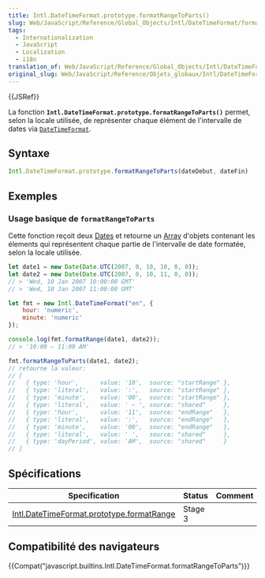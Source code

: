 ```yaml
---
title: Intl.DateTimeFormat.prototype.formatRangeToParts()
slug: Web/JavaScript/Reference/Global_Objects/Intl/DateTimeFormat/formatRangeToParts
tags:
  - Internationalization
  - JavaScript
  - Localization
  - i18n
translation_of: Web/JavaScript/Reference/Global_Objects/Intl/DateTimeFormat/formatRangeToParts
original_slug: Web/JavaScript/Reference/Objets_globaux/Intl/DateTimeFormat/formatRangeToParts
---
```


{{JSRef}}

La fonction **`Intl.DateTimeFormat.prototype.formatRangeToParts()`** permet, selon la locale utilisée, de représenter chaque élément de l'intervalle de dates via [`DateTimeFormat`](/fr/docs/Web/JavaScript/Reference/Global_Objects/DateTimeFormat/prototype).

## Syntaxe

```js
Intl.DateTimeFormat.prototype.formatRangeToParts(dateDebut, dateFin)
```

## Exemples

### Usage basique de `formatRangeToParts`

Cette fonction reçoit deux [Dates](/fr/docs/Web/JavaScript/Reference/Global_Objects/Date) et retourne un [Array](/fr/docs/Glossary/array) d'objets contenant les élements qui représentent chaque partie de l'intervalle de date formatée, selon la locale utilisée.

```js
let date1 = new Date(Date.UTC(2007, 0, 10, 10, 0, 0));
let date2 = new Date(Date.UTC(2007, 0, 10, 11, 0, 0));
// > 'Wed, 10 Jan 2007 10:00:00 GMT'
// > 'Wed, 10 Jan 2007 11:00:00 GMT'

let fmt = new Intl.DateTimeFormat("en", {
    hour: 'numeric',
    minute: 'numeric'
});

console.log(fmt.formatRange(date1, date2));
// > '10:00 – 11:00 AM'

fmt.formatRangeToParts(date1, date2);
// retourne la valeur:
// [
//   { type: 'hour',      value: '10',  source: "startRange" },
//   { type: 'literal',   value: ':',   source: "startRange" },
//   { type: 'minute',    value: '00',  source: "startRange" },
//   { type: 'literal',   value: ' – ', source: "shared"     },
//   { type: 'hour',      value: '11',  source: "endRange"   },
//   { type: 'literal',   value: ':',   source: "endRange"   },
//   { type: 'minute',    value: '00',  source: "endRange"   },
//   { type: 'literal',   value: ' ',   source: "shared"     },
//   { type: 'dayPeriod', value: 'AM',  source: "shared"     }
// ]
```

## Spécifications

| Specification                                                                                                                                        | Status  | Comment |
| ---------------------------------------------------------------------------------------------------------------------------------------------------- | ------- | ------- |
| [Intl.DateTimeFormat.prototype.formatRange](https://rawgit.com/fabalbon/proposal-intl-DateTimeFormat-formatRange/master/out/#datetimeformat-objects) | Stage 3 |         |

## Compatibilité des navigateurs

{{Compat("javascript.builtins.Intl.DateTimeFormat.formatRangeToParts")}}
